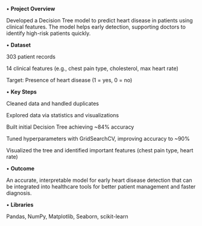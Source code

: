 • **Project Overview**

Developed a Decision Tree model to predict heart disease in patients using clinical features. The model helps early detection, supporting doctors to identify high-risk patients quickly.

• **Dataset**

303 patient records

14 clinical features (e.g., chest pain type, cholesterol, max heart rate)

Target: Presence of heart disease (1 = yes, 0 = no)

• **Key Steps**

Cleaned data and handled duplicates

Explored data via statistics and visualizations

Built initial Decision Tree achieving ~84% accuracy

Tuned hyperparameters with GridSearchCV, improving accuracy to ~90%

Visualized the tree and identified important features (chest pain type, heart rate)

• **Outcome**

An accurate, interpretable model for early heart disease detection that can be integrated into healthcare tools for better patient management and faster diagnosis.

• **Libraries**

Pandas, NumPy, Matplotlib, Seaborn, scikit-learn


